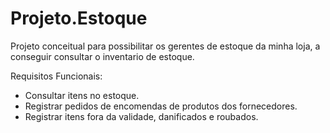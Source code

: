 # Projeto.Estoque
Projeto conceitual para possibilitar os gerentes de estoque da minha loja, a conseguir consultar o inventario de estoque.

Requisitos Funcionais:
- Consultar itens no estoque.
- Registrar pedidos de encomendas de produtos dos fornecedores.
- Registrar itens fora da validade, danificados e roubados.

  

